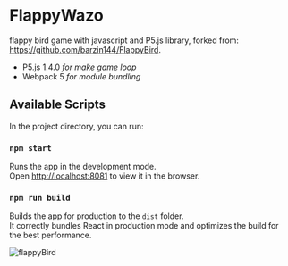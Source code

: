 # FlappyWazo

flappy bird game with javascript and P5.js library, forked from: https://github.com/barzin144/FlappyBird.

- P5.js 1.4.0 _for make game loop_
- Webpack 5 _for module bundling_

## Available Scripts

In the project directory, you can run:

### `npm start`

Runs the app in the development mode.<br>
Open [http://localhost:8081](http://localhost:8081) to view it in the browser.

### `npm run build`

Builds the app for production to the `dist` folder.<br>
It correctly bundles React in production mode and optimizes the build for the best performance.


![flappyBird](./flappyBird.png)
